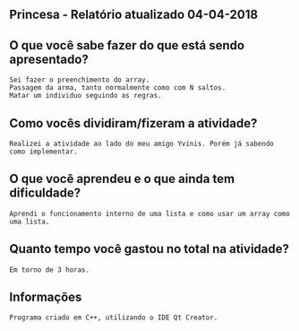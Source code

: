 ## Princesa - Relatório atualizado 04-04-2018
## O que você sabe fazer do que está sendo apresentado?
	Sei fazer o preenchimento do array.  
	Passagem da arma, tanto normalmente como com N saltos.
	Matar um individuo seguindo as regras.

## Como vocês dividiram/fizeram a atividade?
	Realizei a atividade ao lado do meu amigo Yvinis. Porém já sabendo como implementar.

## O que você aprendeu e o que ainda tem dificuldade?
	Aprendi o funcionamento interno de uma lista e como usar um array como uma lista.

## Quanto tempo você gastou no total na atividade?
	Em torno de 3 horas.

## Informações
	Programa criado em C++, utilizando o IDE Qt Creator.
